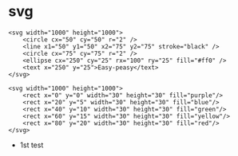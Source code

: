 svg
===
	<svg width="1000" height="1000">
		<circle cx="50" cy="50" r="2" />
		<line x1="50" y1="50" x2="75" y2="75" stroke="black" />
		<circle cx="75" cy="75" r="2" />
		<ellipse cx="250" cy="25" rx="100" ry="25" fill="#ff0" />
		<text x="250" y="25">Easy-peasy</text>
	</svg>

	<svg width="1000" height="1000">
		<rect x="0" y="0" width="30" height="30" fill="purple"/>
		<rect x="20" y="5" width="30" height="30" fill="blue"/>
		<rect x="40" y="10" width="30" height="30" fill="green"/>
		<rect x="60" y="15" width="30" height="30" fill="yellow"/>
		<rect x="80" y="20" width="30" height="30" fill="red"/>
	</svg>
* 1st test